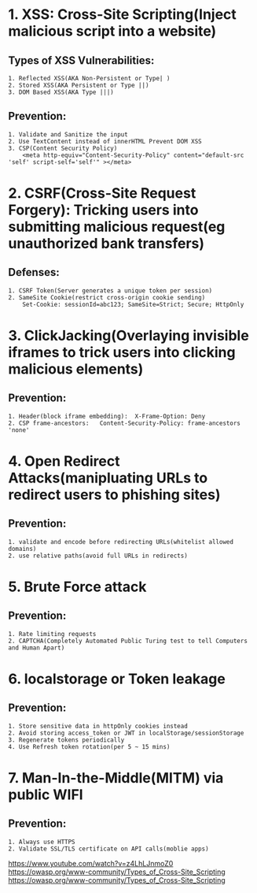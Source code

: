 # 1. XSS: Cross-Site Scripting(Inject malicious script into a website)

## Types of XSS Vulnerabilities: 
    1. Reflected XSS(AKA Non-Persistent or Type| )
    2. Stored XSS(AKA Persistent or Type ||)
    3. DOM Based XSS(AKA Type |||)

## Prevention:
    1. Validate and Sanitize the input
    2. Use TextContent instead of innerHTML Prevent DOM XSS
    3. CSP(Content Security Policy)
        <meta http-equiv="Content-Security-Policy" content="default-src 'self' script-self='self'" ></meta>
    
# 2. CSRF(Cross-Site Request Forgery): Tricking users into submitting malicious request(eg unauthorized bank transfers)

## Defenses:
    1. CSRF Token(Server generates a unique token per session)
    2. SameSite Cookie(restrict cross-origin cookie sending)
        Set-Cookie: sessionId=abc123; SameSite=Strict; Secure; HttpOnly
    
# 3. ClickJacking(Overlaying invisible iframes to trick users into clicking malicious elements)
## Prevention:
    1. Header(block iframe embedding):  X-Frame-Option: Deny 
    2. CSP frame-ancestors:   Content-Security-Policy: frame-ancestors 'none'

# 4. Open Redirect Attacks(manipluating URLs to redirect users to phishing sites)
## Prevention:
    1. validate and encode before redirecting URLs(whitelist allowed domains)
    2. use relative paths(avoid full URLs in redirects)

# 5. Brute Force attack
## Prevention:
    1. Rate limiting requests
    2. CAPTCHA(Completely Automated Public Turing test to tell Computers and Human Apart)

# 6. localstorage or Token leakage
## Prevention:
    1. Store sensitive data in httpOnly cookies instead
    2. Avoid storing access_token or JWT in localStorage/sessionStorage
    3. Regenerate tokens periodically
    4. Use Refresh token rotation(per 5 ~ 15 mins)

# 7. Man-In-the-Middle(MITM) via public WIFI
## Prevention:
    1. Always use HTTPS
    2. Validate SSL/TLS certificate on API calls(moblie apps)







https://www.youtube.com/watch?v=z4LhLJnmoZ0 </br>
https://owasp.org/www-community/Types_of_Cross-Site_Scripting </br>
https://owasp.org/www-community/Types_of_Cross-Site_Scripting